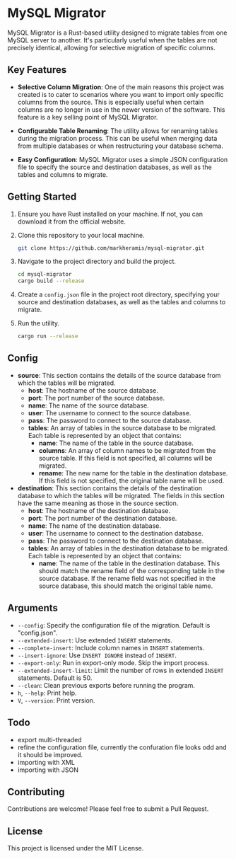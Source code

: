 # MySQL Migrator

MySQL Migrator is a Rust-based utility designed to migrate tables from one MySQL server to another. It's particularly useful when the tables are not precisely identical, allowing for selective migration of specific columns.

## Key Features

- **Selective Column Migration**: One of the main reasons this project was created is to cater to scenarios where you want to import only specific columns from the source. This is especially useful when certain columns are no longer in use in the newer version of the software. This feature is a key selling point of MySQL Migrator.

- **Configurable Table Renaming**: The utility allows for renaming tables during the migration process. This can be useful when merging data from multiple databases or when restructuring your database schema.

- **Easy Configuration**: MySQL Migrator uses a simple JSON configuration file to specify the source and destination databases, as well as the tables and columns to migrate.

## Getting Started

1. Ensure you have Rust installed on your machine. If not, you can download it from the official website.

2. Clone this repository to your local machine.

    ```bash
    git clone https://github.com/markheramis/mysql-migrator.git
    ```

3. Navigate to the project directory and build the project.

    ```bash
    cd mysql-migrator
    cargo build --release
    ```

4. Create a `config.json` file in the project root directory, specifying your source and destination databases, as well as the tables and columns to migrate.

5. Run the utility.

    ```bash
    cargo run --release
    ```

## Config

- **source**: This section contains the details of the source database from which the tables will be migrated.
    - **host**: The hostname of the source database.
    - **port**: The port number of the source database.
    - **name**: The name of the source database.
    - **user**: The username to connect to the source database.
    - **pass**: The password to connect to the source database.
    - **tables**: An array of tables in the source database to be migrated. Each table is represented by an object that contains:
        - **name**: The name of the table in the source database.
        - **columns**: An array of column names to be migrated from the source table. If this field is not specified, all columns will be migrated.
        - **rename**: The new name for the table in the destination database. If this field is not specified, the original table name will be used.
- **destination**: This section contains the details of the destination database to which the tables will be migrated. The fields in this section have the same meaning as those in the source section.
    - **host**: The hostname of the destination database.
    - **port**: The port number of the destination database.
    - **name**: The name of the destination database.
    - **user**: The username to connect to the destination database.
    - **pass**: The password to connect to the destination database.
    - **tables**: An array of tables in the destination database to be migrated. Each table is represented by an object that contains:
        - **name**: The name of the table in the destination database. This should match the rename field of the corresponding table in the source database. If the rename field was not specified in the source database, this should match the original table name.

## Arguments
- `--config`: Specify the configuration file of the migration. Default is "config.json".
- `--extended-insert`: Use extended `INSERT` statements.
- `--complete-insert`: Include column names in `INSERT` statements.
- `--insert-ignore`: Use `INSERT IGNORE` instead of `INSERT`.
- `--export-only`: Run in export-only mode. Skip the import process.
- `--extended-insert-limit`: Limit the number of rows in extended `INSERT` statements. Default is 50.
- `--clean`: Clean previous exports before running the program.
- `h`, `--help`: Print help.
- `V`, `--version`: Print version.

## Todo
- export multi-threaded
- refine the configuration file, currently the confuration file looks odd and it should be improved.
- importing with XML
- importing with JSON

## Contributing

Contributions are welcome! Please feel free to submit a Pull Request.

## License

This project is licensed under the MIT License.
